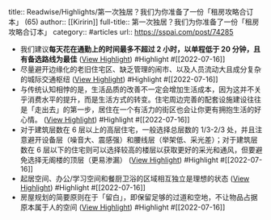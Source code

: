 title:: Readwise/Highlights/第一次独居？我们为你准备了一份「租房攻略合订本」 (65)
author:: [[Kiririn]]
full-title:: 第一次独居？我们为你准备了一份「租房攻略合订本」
category:: #articles
url:: https://sspai.com/post/74285

- 我们建议**每天花在通勤上的时间最多不超过 2 小时，以单程低于 20 分钟，且有备选路线为最佳** ([View Highlight](https://read.readwise.io/read/01g82b15vjqp00vp5ermnnf7yr)) #Highlight #[[2022-07-16]]
- 尽量避开边缘化的老旧住宅区、缺乏管理的闹市、以及人员流动大且成分复杂的城际交通枢纽 ([View Highlight](https://read.readwise.io/read/01g82b221yy36360g83qgwc1xe)) #Highlight #[[2022-07-16]]
- 与传统认知相悖的是，生活品质的改善不一定会增加生活成本，因为这并不关乎消费水平的提升，而是生活方式的转变。住宅周边完善的配套设施建设往往是「走出去」的第一步，居住在一个有活力的街区也会让你更有拥抱生活的好心情。 ([View Highlight](https://read.readwise.io/read/01g82b37y0ztcce7h8m48ch37j)) #Highlight #[[2022-07-16]]
- 对于建筑层数在 6 层以上的高层住宅，一般选择总层数的 1/3-2/3 处，并且注意避开设备层（噪音大、震感强）和腰线层（举架低、采光差）；对于建筑层数在 6 层以下的住宅则可以选择较高的楼层以获取更好的采光和通风，但要避免选择无阁楼的顶层（更易渗漏） ([View Highlight](https://read.readwise.io/read/01g82b47mqhkwy8qb6n742a7mq)) #Highlight #[[2022-07-16]]
- 起居空间、办公/学习空间和餐厨卫浴的区域相互独立是理想的状态 ([View Highlight](https://read.readwise.io/read/01g82b6spmj03hdynaqz9xj1a2)) #Highlight #[[2022-07-16]]
- 房屋规划的简要原则在于「留白」，即保留足够的过道和空地，不让物品占据原本属于人的空间 ([View Highlight](https://read.readwise.io/read/01g82b8hzttb8ft3wpc9ydhapb)) #Highlight #[[2022-07-16]]